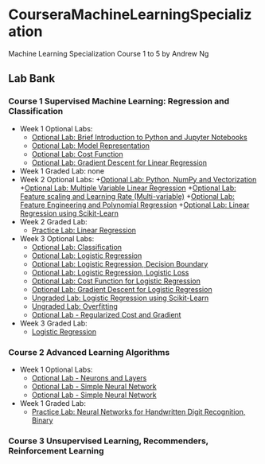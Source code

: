 # CourseraMachineLearningSpecialization
Machine Learning Specialization Course 1 to 5 by Andrew Ng

## Lab Bank
### Course 1 Supervised Machine Learning: Regression and Classification
* Week 1 Optional Labs:
  + [Optional Lab: Brief Introduction to Python and Jupyter Notebooks](https://github.com/lli289/CourseraMachineLearningSpecialization/blob/main/Lab%20Bank/Course%201/Week%201/C1_W1_Lab01_Python_Jupyter_Soln.ipynb)
  + [Optional Lab: Model Representation](https://github.com/lli289/CourseraMachineLearningSpecialization/blob/main/Lab%20Bank/Course%201/Week%201/C1_W1_Lab02_Model_Representation_Soln.ipynb)
  + [Optional Lab: Cost Function](https://github.com/lli289/CourseraMachineLearningSpecialization/blob/main/Lab%20Bank/Course%201/Week%201/C1_W1_Lab03_Cost_function_Soln.ipynb)
  + [Optional Lab: Gradient Descent for Linear Regression](https://github.com/lli289/CourseraMachineLearningSpecialization/blob/main/Lab%20Bank/Course%201/Week%201/C1_W1_Lab04_Gradient_Descent_Soln.ipynb)
* Week 1 Graded Lab: none
* Week 2 Optional Labs:
  +[Optional Lab: Python, NumPy and Vectorization](https://github.com/lli289/CourseraMachineLearningSpecialization/blob/main/Lab%20Bank/Course%201/Week%202/C1_W2_Lab01_Python_Numpy_Vectorization_Soln.ipynb)
  +[Optional Lab: Multiple Variable Linear Regression](https://github.com/lli289/CourseraMachineLearningSpecialization/blob/main/Lab%20Bank/Course%201/Week%202/C1_W2_Lab02_Multiple_Variable_Soln.ipynb)
  +[Optional Lab: Feature scaling and Learning Rate (Multi-variable)](https://github.com/lli289/CourseraMachineLearningSpecialization/blob/main/Lab%20Bank/Course%201/Week%202/C1_W2_Lab03_Feature_Scaling_and_Learning_Rate_Soln.ipynb)
  +[Optional Lab: Feature Engineering and Polynomial Regression](https://github.com/lli289/CourseraMachineLearningSpecialization/blob/main/Lab%20Bank/Course%201/Week%202/C1_W2_Lab04_FeatEng_PolyReg_Soln.ipynb)
  +[Optional Lab: Linear Regression using Scikit-Learn](https://github.com/lli289/CourseraMachineLearningSpecialization/blob/main/Lab%20Bank/Course%201/Week%202/C1_W2_Lab05_Sklearn_GD_Soln.ipynb)
* Week 2 Graded Lab:
  + [Practice Lab: Linear Regression](https://github.com/lli289/CourseraMachineLearningSpecialization/blob/main/Lab%20Bank/Course%201/Week%202/C1_W2_Linear_Regression.ipynb)
* Week 3 Optional Labs:
  + [Optional Lab: Classification](https://github.com/lli289/CourseraMachineLearningSpecialization/blob/main/Lab%20Bank/Course%201/Week%203/C1_W3_Lab01_Classification_Soln.ipynb)
  + [Optional Lab: Logistic Regression](https://github.com/lli289/CourseraMachineLearningSpecialization/blob/main/Lab%20Bank/Course%201/Week%203/C1_W3_Lab02_Sigmoid_function_Soln.ipynb)
  + [Optional Lab: Logistic Regression, Decision Boundary](https://github.com/lli289/CourseraMachineLearningSpecialization/blob/main/Lab%20Bank/Course%201/Week%203/C1_W3_Lab03_Decision_Boundary_Soln.ipynb)
  + [Optional Lab: Logistic Regression, Logistic Loss](https://github.com/lli289/CourseraMachineLearningSpecialization/blob/main/Lab%20Bank/Course%201/Week%203/C1_W3_Lab04_LogisticLoss_Soln.ipynb)
  + [Optional Lab: Cost Function for Logistic Regression](https://github.com/lli289/CourseraMachineLearningSpecialization/blob/main/Lab%20Bank/Course%201/Week%203/C1_W3_Lab05_Cost_Function_Soln.ipynb)
  + [Optional Lab: Gradient Descent for Logistic Regression](https://github.com/lli289/CourseraMachineLearningSpecialization/blob/main/Lab%20Bank/Course%201/Week%203/C1_W3_Lab06_Gradient_Descent_Soln.py)
  + [Ungraded Lab: Logistic Regression using Scikit-Learn](https://github.com/lli289/CourseraMachineLearningSpecialization/blob/main/Lab%20Bank/Course%201/Week%203/C1_W3_Lab07_Scikit_Learn_Soln.ipynb)
  + [Ungraded Lab: Overfitting](https://github.com/lli289/CourseraMachineLearningSpecialization/blob/main/Lab%20Bank/Course%201/Week%203/C1_W3_Lab08_Overfitting_Soln.ipynb)
  + [Optional Lab - Regularized Cost and Gradient](https://github.com/lli289/CourseraMachineLearningSpecialization/blob/main/Lab%20Bank/Course%201/Week%203/C1_W3_Lab09_Regularization_Soln.ipynb)
* Week 3 Graded Lab:
  + [Logistic Regression]()
### Course 2 Advanced Learning Algorithms
* Week 1 Optional Labs:
  + [Optional Lab - Neurons and Layers](https://github.com/lli289/CourseraMachineLearningSpecialization/blob/main/Lab%20Bank/Course%202/Week%201/C2_W1_Lab01_Neurons_and_Layers.ipynb)
  + [Optional Lab - Simple Neural Network](https://github.com/lli289/CourseraMachineLearningSpecialization/blob/main/Lab%20Bank/Course%202/Week%201/C2_W1_Lab02_CoffeeRoasting_TF.ipynb)
  + [Optional Lab - Simple Neural Network](https://github.com/lli289/CourseraMachineLearningSpecialization/blob/main/Lab%20Bank/Course%202/Week%201/C2_W1_Lab03_CoffeeRoasting_Numpy.ipynb)
* Week 1 Graded Lab:
  + [Practice Lab: Neural Networks for Handwritten Digit Recognition, Binary](https://github.com/lli289/CourseraMachineLearningSpecialization/blob/main/Lab%20Bank/Course%202/Week%201/C2_W1_Assignment.ipynb)
### Course 3 Unsupervised Learning, Recommenders, Reinforcement Learning
